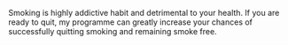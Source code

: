 
Smoking is highly addictive habit and detrimental to your health. If you are ready to quit, my programme can greatly increase your chances of successfully quitting smoking and remaining smoke free.
